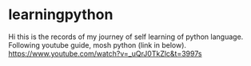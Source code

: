 # learningpython

Hi this is the records of my journey of self learning of python language. Following youtube guide, mosh python (link in below). 
https://www.youtube.com/watch?v=_uQrJ0TkZlc&t=3997s
